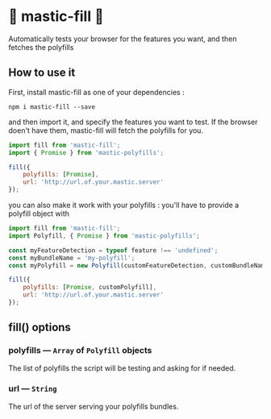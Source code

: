 # 🔮 mastic-fill 🌟

Automatically tests your browser for the features you want, and then fetches the polyfills

## How to use it

First, install mastic-fill as one of your dependencies :

```
npm i mastic-fill --save
```

and then import it, and specify the features you want to test. If the browser doen't have them, mastic-fill will fetch the polyfills for you.

```js
import fill from 'mastic-fill';
import { Promise } from 'mastic-polyfills';

fill({
	polyfills: [Promise],
	url: 'http://url.of.your.mastic.server'
});
```

you can also make it work with your polyfills : you'll have to provide a polyfill object with 

```js
import fill from 'mastic-fill';
import Polyfill, { Promise } from 'mastic-polyfills';

const myFeatureDetection = typeof feature !== 'undefined';
const myBundleName = 'my-polyfill';
const myPolyfill = new Polyfill(customFeatureDetection, customBundleName);

fill({
	polyfills: [Promise, customPolyfill],
	url: 'http://url.of.your.mastic.server'
});
```

## fill() options
### polyfills — `Array` of `Polyfill` objects
The list of polyfills the script will be testing and asking for if needed.

### url — `String`
The url of the server serving your polyfills bundles.

